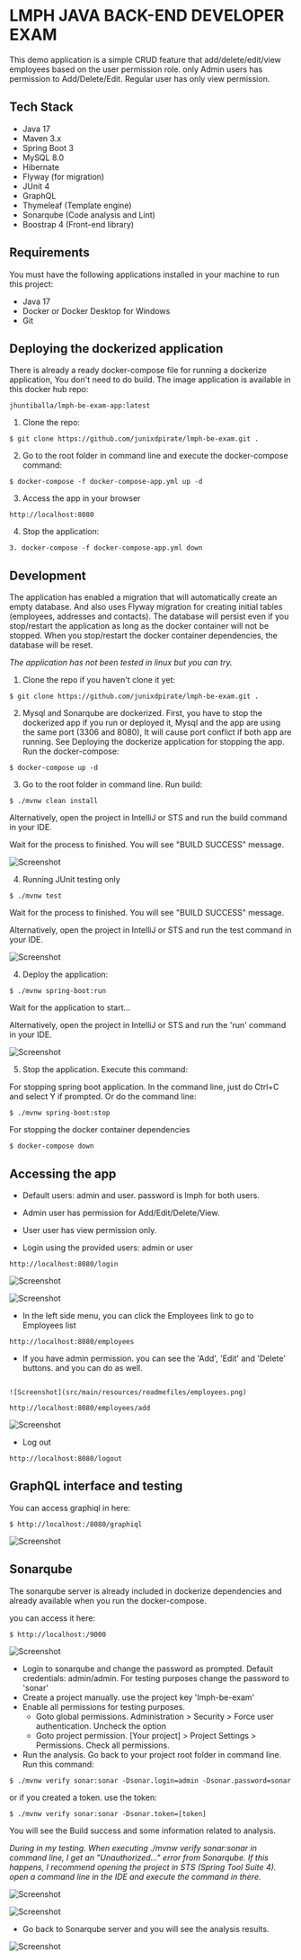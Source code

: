 # LMPH JAVA BACK-END DEVELOPER EXAM

This demo application is a simple CRUD feature that add/delete/edit/view employees based on the user permission role. only Admin users has permission to Add/Delete/Edit. Regular user has only view permission.

## Tech Stack

- Java 17
- Maven 3.x
- Spring Boot 3
- MySQL 8.0
- Hibernate
- Flyway (for migration)
- JUnit 4
- GraphQL
- Thymeleaf (Template engine)
- Sonarqube (Code analysis and Lint)
- Boostrap 4 (Front-end library)


## Requirements

You must have the following applications installed in your machine to run this project:

- Java 17
- Docker or Docker Desktop for Windows
- Git

## Deploying the dockerized application

There is already a ready docker-compose file for running a dockerize application, You don't need to do build. The image application is available in this docker hub repo:
```
jhuntiballa/lmph-be-exam-app:latest
```

1. Clone the repo:
```
$ git clone https://github.com/junixdpirate/lmph-be-exam.git .
```
2. Go to the root folder in command line and execute the docker-compose command:

```
$ docker-compose -f docker-compose-app.yml up -d
```
3. Access the app in your browser
```
http://localhost:8080
```

4. Stop the application:
```
3. docker-compose -f docker-compose-app.yml down
```

## Development

The application has enabled a migration that will automatically create an empty database. And also uses Flyway migration for creating initial tables (employees, addresses and contacts). The database will persist even if you stop/restart the application as long as the docker container will not be stopped. When you stop/restart the docker container dependencies, the database will be reset.

<i>The application has not been tested in linux but you can try.</i>

1. Clone the repo if you haven't clone it yet:
```
$ git clone https://github.com/junixdpirate/lmph-be-exam.git .
```

2. Mysql and Sonarqube are dockerized. First, you have to stop the dockerized app if you run or deployed it, Mysql and the app are using the same port (3306 and 8080), It will cause port conflict if both app are running. See Deploying the dockerize application for stopping the app. 
Run the docker-compose:

```
$ docker-compose up -d
```

3. Go to the root folder in command line. Run build:
```
$ ./mvnw clean install
```
Alternatively, open the project in IntelliJ or STS and run the build command in your IDE.

Wait for the process to finished. You will see "BUILD SUCCESS" message.

![Screenshot](src/main/resources/readmefiles/lmph-build-success.png)

4. Running JUnit testing only
```
$ ./mvnw test
```

Wait for the process to finished. You will see "BUILD SUCCESS" message.

Alternatively, open the project in IntelliJ or STS and run the test command in your IDE.

![Screenshot](src/main/resources/readmefiles/lmph-build-test.png)

4. Deploy the application:
```
$ ./mvnw spring-boot:run
```

Wait for the application to start...

Alternatively, open the project in IntelliJ or STS and run the 'run' command in your IDE.

![Screenshot](src/main/resources/readmefiles/lmph-build-run.png)

5. Stop the application. Execute this command:

For stopping spring boot application. In the command line, just do Ctrl+C and select Y if prompted. Or do the command line:
```
$ ./mvnw spring-boot:stop
```

For stopping the docker container dependencies
```
$ docker-compose down
```

## Accessing the app

- Default users: admin and user. password is lmph for both users.
- Admin user has permission for Add/Edit/Delete/View.
- User user has view permission only.

- Login using the provided users: admin or user
```
http://localhost:8080/login
```

![Screenshot](src/main/resources/readmefiles/login.png)

![Screenshot](src/main/resources/readmefiles/home.png)


- In the left side menu, you can click the Employees link to go to Employees list
```
http://localhost:8080/employees
```

- If you have admin permission. you can see the 'Add', 'Edit' and 'Delete' buttons. and you can do as well.
```

![Screenshot](src/main/resources/readmefiles/employees.png)

http://localhost:8080/employees/add
```

![Screenshot](src/main/resources/readmefiles/form.png)

- Log out
```
http://localhost:8080/logout
```

## GraphQL interface and testing

You can access graphiql in here:
```
$ http://localhost:/8080/graphiql
```

![Screenshot](src/main/resources/readmefiles/graphiql.png)


## Sonarqube

The sonarqube server is already included in dockerize dependencies and already available when you run the docker-compose.

you can access it here:
```
$ http://localhost:/9000
```
![Screenshot](src/main/resources/readmefiles/sonarqube-login.png)

- Login to sonarqube and change the password as prompted. Default credentials: admin/admin. For testing purposes change the password to 'sonar'
- Create a project manually. use the project key 'lmph-be-exam'
- Enable all permissions for testing purposes. 
    - Goto global permissions. Administration > Security > Force user authentication. Uncheck the option
    - Goto project permission. [Your project] > Project Settings > Permissions. Check all permissions.
- Run the analysis. Go back to your project root folder in command line. Run this command:
```
$ ./mvnw verify sonar:sonar -Dsonar.login=admin -Dsonar.password=sonar
```

or if you created a token. use the token:

```
$ ./mvnw verify sonar:sonar -Dsonar.token=[token]
```
You will see the Build success and some information related to analysis.

<i>During in my testing. When executing ./mvnw verify sonar:sonar in command line, I get an "Unauthorized..." error from Sonarqube. If this happens, I recommend opening the project in STS (Spring Tool Suite 4). open a command line in the IDE and execute the command in there.</i>

![Screenshot](src/main/resources/readmefiles/sonarqube-verify.png)

![Screenshot](src/main/resources/readmefiles/sonarqube-verify-success.png)

- Go back to Sonarqube server and you will see the analysis results.

![Screenshot](src/main/resources/readmefiles/sonarqube.png)